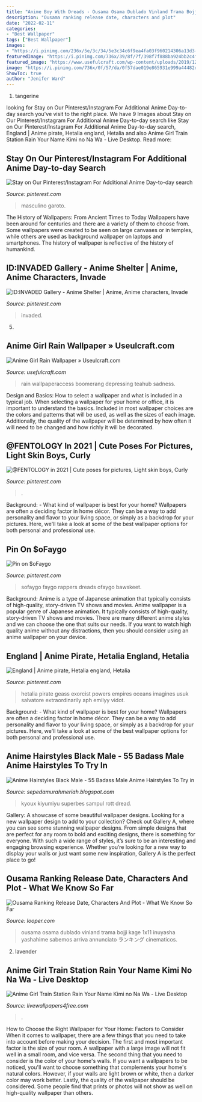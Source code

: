```yaml
---
title: "Anime Boy With Dreads - Ousama Osama Dublado Vinland Trama Bojji Kage 1x11 Inuyasha Yashahime Sabemos Arriva Annunciato ランキング Cinematicos"
description: "Ousama ranking release date, characters and plot"
date: "2022-02-11"
categories:
- "Best Wallpaper"
tags: ["Best Wallpaper"]
images:
- "https://i.pinimg.com/236x/5e/3c/34/5e3c34c6f9ea4fa03f960214306a13d3--character-illustration-digital-illustration.jpg"
featuredImage: "https://i.pinimg.com/736x/39/8f/7f/398f7f888ba924bb2c4f73b99f4a4781.jpg"
featured_image: "https://www.usefulcraft.com/wp-content/uploads/2019/12/animegirlrainwallpaper-3.jpg"
image: "https://i.pinimg.com/736x/0f/57/da/0f57dae019e865931e999a44482d467c.jpg"
ShowToc: true
author: "Jenifer Ward"
---
```



1. tangerine 

	

		
looking for Stay on Our Pinterest/Instagram For Additional Anime Day-to-day search you've visit to the right place. We have 9 Images about Stay on Our Pinterest/Instagram For Additional Anime Day-to-day search like Stay on Our Pinterest/Instagram For Additional Anime Day-to-day search, England | Anime pirate, Hetalia england, Hetalia and also Anime Girl Train Station Rain Your Name Kimi no Na Wa - Live Desktop. Read more:
		
    
## Stay On Our Pinterest/Instagram For Additional Anime Day-to-day Search

<img loading=lazy src="https://i.pinimg.com/736x/39/8f/7f/398f7f888ba924bb2c4f73b99f4a4781.jpg" onerror="this.onerror=null;this.src='https://tse4.mm.bing.net/th?id=OIP.8xXTh_UcPQoxMVTZs9GGewHaNK&amp;pid=15.1';" alt="Stay on Our Pinterest/Instagram For Additional Anime Day-to-day search">

_Source: pinterest.com_

>masculino garoto. 

	

The History of Wallpapers: From Ancient Times to Today
Wallpapers have been around for centuries and there are a variety of them to choose from. Some wallpapers were created to be seen on large canvases or in temples, while others are used as background wallpaper on laptops and smartphones. The history of wallpaper is reflective of the history of humankind.

    
## ID:INVADED Gallery - Anime Shelter | Anime, Anime Characters, Invade

<img loading=lazy src="https://i.pinimg.com/736x/0f/57/da/0f57dae019e865931e999a44482d467c.jpg" onerror="this.onerror=null;this.src='https://tse3.mm.bing.net/th?id=OIP.NbeffhYjHc9iHLaHWpBltwHaLH&amp;pid=15.1';" alt="ID:INVADED Gallery - Anime Shelter | Anime, Anime characters, Invade">

_Source: pinterest.com_

>invaded. 

	

5.

    
## Anime Girl Rain Wallpaper » Useulcraft.com

<img loading=lazy src="https://www.usefulcraft.com/wp-content/uploads/2019/12/animegirlrainwallpaper-3.jpg" onerror="this.onerror=null;this.src='https://tse2.mm.bing.net/th?id=OIP.FnbMl1qTmUpCuqrdRUxz7QHaEK&amp;pid=15.1';" alt="Anime Girl Rain Wallpaper » Useulcraft.com">

_Source: usefulcraft.com_

>rain wallpaperaccess boomerang depressing teahub sadness. 

	

Design and Basics: How to select a wallpaper and what is included in a typical job.
When selecting a wallpaper for your home or office, it is important to understand the basics. Included in most wallpaper choices are the colors and patterns that will be used, as well as the sizes of each image. Additionally, the quality of the wallpaper will be determined by how often it will need to be changed and how richly it will be decorated.

    
## @FENTOLOGY In 2021 | Cute Poses For Pictures, Light Skin Boys, Curly

<img loading=lazy src="https://i.pinimg.com/736x/a3/9e/88/a39e885c00b738e7094489579d09c980.jpg" onerror="this.onerror=null;this.src='https://tse3.mm.bing.net/th?id=OIP.f-YdAAmv4MdwvPIAa8kHeQHaMp&amp;pid=15.1';" alt="@FENTOLOGY in 2021 | Cute poses for pictures, Light skin boys, Curly">

_Source: pinterest.com_

>. 

	

Background: - What kind of wallpaper is best for your home?
Wallpapers are often a deciding factor in home décor. They can be a way to add personality and flavor to your living space, or simply as a backdrop for your pictures. Here, we'll take a look at some of the best wallpaper options for both personal and professional use.

    
## Pin On $oFaygo

<img loading=lazy src="https://i.pinimg.com/736x/56/98/ab/5698ab5007d8a2b794d1e4775fb7da2f.jpg" onerror="this.onerror=null;this.src='https://tse2.mm.bing.net/th?id=OIP.85_oF1qRdfuXZUZUX-WsGwHaNJ&amp;pid=15.1';" alt="Pin on $oFaygo">

_Source: pinterest.com_

>sofaygo faygo rappers dreads ofaygo bawskeet. 

	

Background: Anime is a type of Japanese animation that typically consists of high-quality, story-driven TV shows and movies.
Anime wallpaper is a popular genre of Japanese animation. It typically consists of high-quality, story-driven TV shows and movies. There are many different anime styles and we can choose the one that suits our needs. If you want to watch high quality anime without any distractions, then you should consider using an anime wallpaper on your device.

    
## England | Anime Pirate, Hetalia England, Hetalia

<img loading=lazy src="https://i.pinimg.com/736x/34/f1/a8/34f1a8db688641aa4acac788afe23e44--hetalia-anime-england.jpg" onerror="this.onerror=null;this.src='https://tse1.mm.bing.net/th?id=OIP.7nXQ8Bo5sMW6fMW-4W7VRAHaJ4&amp;pid=15.1';" alt="England | Anime pirate, Hetalia england, Hetalia">

_Source: pinterest.com_

>hetalia pirate geass exorcist powers empires oceans imagines usuk salvatore extraordinarily aph emilyy vidot. 

	

Background: - What kind of wallpaper is best for your home?
Wallpapers are often a deciding factor in home décor. They can be a way to add personality and flavor to your living space, or simply as a backdrop for your pictures. Here, we'll take a look at some of the best wallpaper options for both personal and professional use.

    
## Anime Hairstyles Black Male - 55 Badass Male Anime Hairstyles To Try In

<img loading=lazy src="https://i.pinimg.com/236x/5e/3c/34/5e3c34c6f9ea4fa03f960214306a13d3--character-illustration-digital-illustration.jpg" onerror="this.onerror=null;this.src='https://tse1.mm.bing.net/th?id=OIP.glD4XvMVK93bHr4yinleyAHaLz&amp;pid=15.1';" alt="Anime Hairstyles Black Male - 55 Badass Male Anime Hairstyles To Try in">

_Source: sepedamurahmeriah.blogspot.com_

>kyoux kiyumiyu superbes sampul rott dread. 

	

Gallery: A showcase of some beautiful wallpaper designs.
Looking for a new wallpaper design to add to your collection? Check out Gallery A, where you can see some stunning wallpaper designs. From simple designs that are perfect for any room to bold and exciting designs, there is something for everyone. With such a wide range of styles, it’s sure to be an interesting and engaging browsing experience. Whether you’re looking for a new way to display your walls or just want some new inspiration, Gallery A is the perfect place to go!





	
	
    
## Ousama Ranking Release Date, Characters And Plot - What We Know So Far

<img loading=lazy src="https://www.looper.com/img/gallery/ousama-ranking-release-date-characters-and-plot-what-we-know-so-far/who-are-the-major-characters-in-ousama-ranking-1629313890.jpg" onerror="this.onerror=null;this.src='https://tse4.mm.bing.net/th?id=OIP.uc3p_JlrzBhsy6TnkH-n9QHaEK&amp;pid=15.1';" alt="Ousama Ranking Release Date, Characters And Plot - What We Know So Far">

_Source: looper.com_

>ousama osama dublado vinland trama bojji kage 1x11 inuyasha yashahime sabemos arriva annunciato ランキング cinematicos. 

	

2. lavender 

    
## Anime Girl Train Station Rain Your Name Kimi No Na Wa - Live Desktop

<img loading=lazy src="https://livewallpapers4free.com/wp-content/uploads/2021/07/thumb-75.jpg" onerror="this.onerror=null;this.src='https://tse4.mm.bing.net/th?id=OIP.I-ee27aVxrJZHV9sPUGkqQHaEL&amp;pid=15.1';" alt="Anime Girl Train Station Rain Your Name Kimi no Na Wa - Live Desktop">

_Source: livewallpapers4free.com_

>. 

	

How to Choose the Right Wallpaper for Your Home: Factors to Consider
When it comes to wallpaper, there are a few things that you need to take into account before making your decision. The first and most important factor is the size of your room. A wallpaper with a large image will not fit well in a small room, and vice versa. 
The second thing that you need to consider is the color of your home's walls. If you want a wallpapers to be noticed, you'll want to choose something that complements your home's natural colors. However, if your walls are light brown or white, then a darker color may work better. 
Lastly, the quality of the wallpaper should be considered. Some people find that prints or photos will not show as well on high-quality wallpaper than others.

